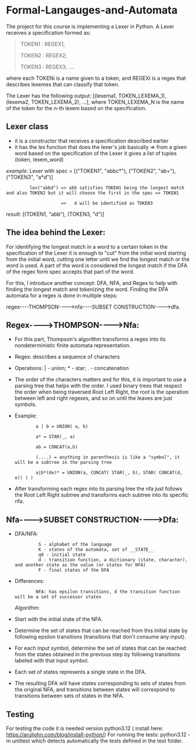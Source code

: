 # Formal-Langauges-and-Automata

The project for this course is implementing a Lexer in Python. A Lexer receives a specification formed as:
>TOKEN1 : REGEX1;
>
>TOKEN2 : REGEX2;
>
>TOKEN3 : REGEX3;
>....

where each TOKENi is a name given to a token, and REGEXi is a regex that describes lexemes that can classify that token.

The Lexer has the following output: [(lexema1, TOKEN_LEXEMA_1), (lexema2, TOKEN_LEXEMA_2), …], where TOKEN_LEXEMA_N is the name of the token for the n-th lexem based on the specification.

 Lexer class
-
- it is a constructor that receives a specification described earlier
- it has the *lex* function that does the lexer's job basically => from a given word based on the specification of the Lexer it gives a list of tuples  (token, lexem_word)
  
*example*:   Lexer with spec = [("TOKEN1", "abbc*"), ("TOKEN2", "ab+"), ("TOKEN3", "a*d")]

             lex("abbd") => abb satisfies TOKEN1 being the longest match and also TOKEN2 but it will choose the first in the spec => TOKEN1
             
                         =>   d will be identified as TOKEN3
             
*result*: [(TOKEN1, "abb"), (TOKEN3, "d")]

The idea behind the Lexer:
-
For identifying the longest match in a word to a certain token in the specification of the Lexer it is enough to "cut" from the initial word starting from the initial word, cutting one letter until we find the longest match or the word is used. A part of the word is considered the longest match if the DFA of the regex form spec accepts that part of the word.

For this, I introduce another concept: DFA, NFA, and Regex to help with finding the longest match and tokenizing the word. Finding the DFA automata for a regex is done in multiple steps: 

regex----THOMPSON---->nfa----SUBSET CONSTRUCTION---->dfa.

Regex---->THOMPSON---->Nfa:
-
- For this part, Thompson's algorithm transforms a regex into its nondeterministic finite automata representation.
  
- Regex: describes a sequence of characters

- Operations: | - union; * - star; . - concatenation
  
- The order of the characters matters and for this, it is important to use a parsing tree that helps with the order. I used binary trees that respect the order when being traversed Root Left Right, the root is the operation between left and right regexes, and so on until the leaves are just symbols.
  
- Example:
  
              a | b = UNION( a, b)

              a* = STAR(_, a)
 
              ab = CONCAT(a,b)
 
              (....) = anything in parenthesis is like a "symbol", it will be a subtree in the parsing tree
 
              a|b*(de)* = UNION(a, CONCAT( STAR(_, b), STAR( CONCAT(d, e)) ) )
 
- After transforming each regex into its parsing tree the nfa just follows the Root Left Right subtree and transforms each subtree into its specific nfa.

Nfa---->SUBSET CONSTRUCTION---->Dfa:
-

- DFA/NFA:
  
               S - alphabet of the language            
               K - states of the automata, set of __STATE__
               q0 - initial state
               d - transition function, a dictionary (state, character), and another state as the value (or states for NFA)
               F - final states of the DFA
- Differences:
  
              NFA: has epsilon transitions, d the transition function will be a set of successor states

  *Algorithm*:

- Start with the initial state of the NFA.
  
- Determine the set of states that can be reached from this initial state by following epsilon transitions (transitions that don't consume any input).

- For each input symbol, determine the set of states that can be reached from the states obtained in the previous step by following transitions labeled with that input symbol.

- Each set of states represents a single state in the DFA.
  
- The resulting DFA will have states corresponding to sets of states from the original NFA, and transitions between states will correspond to transitions between sets of states in the NFA.


Testing
-
For testing the code it is needed version python3.12 ( install here: https://aruljohn.com/blog/install-python/)
For running the tests:  python3.12 -m unittest which detects automatically the tests defined in the test folder.
                            

